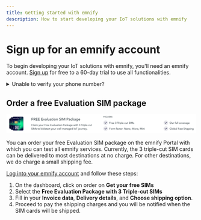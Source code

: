 ```yaml
---
title: Getting started with emnify
description: How to start developing your IoT solutions with emnify
---
```

# Sign up for an emnify account

To begin developing your IoT solutions with emnify, you'll need an emnify account.
[Sign up](https://portal.emnify.com/sign/up) for free to a 60-day trial to use all functionalities.

<details className="custom-details-troubleshooting">
  <summary>Unable to verify your phone number?</summary>
    <p>When filling out our <a href="https://portal.emnify.com/sign/up" target="_blank">sign-up form</a>, you may have issues verifying your phone number.</p>
    <p>Here are a few common error messages and what to do if you see them:</p>
    <b>SMS verification not possible</b>
    <ul>
      <li>Try registering with another phone number</li>
      <li><a href="https://www.emnify.com/talk-to-us" target="_blank">Contact our sales team</a> to set up your account</li>
    </ul>
    <b>You've reached the maximum login attempts</b>
    <ul>
      <li>Wait at least 10 minutes, and then try to log in again</li>
      <li>If you've waited and your next attempt is blocked, <a href="https://www.emnify.com/talk-to-us" target="_blank">contact our sales team</a></li>
    </ul>
    <b>The verification code you entered is incorrect</b>
    <ul>
      <li>Re-enter your code and click <b>Verify</b> again</li>
      <li>Click <b>Resend Code</b> and enter the new verification code once you've received it</li>
      <li>Still having trouble? <a href="https://www.emnify.com/talk-to-us" target="_blank">Contact our sales team</a></li>
    </ul>
    <b>The CAPTCHA you entered is incorrect</b>
    <ul>
      <li>Re-enter the displayed CAPTCHA characters</li>
      <li>Keep in mind that CAPTCHA shows both upper and lowercase letters, so it's important to capitalize them exactly as they're shown</li>
      <li>Still having trouble? <a href="https://www.emnify.com/talk-to-us" target="_blank">Contact our sales team</a></li>
    </ul>
</details>

## Order a free Evaluation SIM package

![Claim your free evaluation package with 3 triple-cut SIMs to kickstart your well-managed IoT journey. Includes: Free 3 triple-cut SIMs, form factor (Nano, Micro, Mini), our full coverage, and global fast shipping.](assets/portal-order-evaluation-pack.png)

You can order your free Evaluation SIM package on the emnify Portal with which you can test all emnify services.
Currently, the 3 triple-cut SIM cards can be delivered to most destinations at no charge.
For other destinations, we do charge a small shipping fee.

[Log into your emnify account](https://portal.emnify.com/sign) and follow these steps:

1. On the dashboard, click on order on **Get your free SIMs**
1. Select the **Free Evaluation Package with 3 Triple-cut SIMs**
1. Fill in your **Invoice data**, **Delivery details**, and **Choose shipping option**.
1. Proceed to pay the shipping charges and you will be notified when the SIM cards will be shipped.

